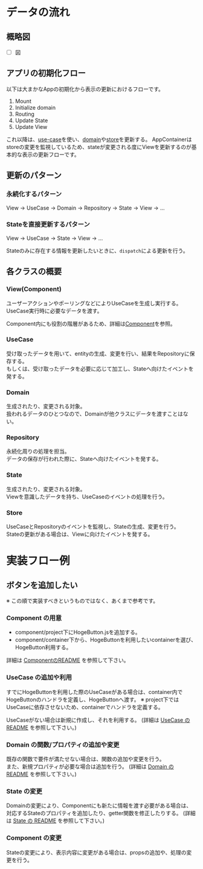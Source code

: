 # データの流れ
## 概略図

- [ ] 図

## アプリの初期化フロー

以下は大まかなAppの初期化から表示の更新におけるフローです。

1. Mount
1. Initialize domain
1. Routing
1. Update State 
1. Update View

これ以降は、[use-case](./use-case.md)を使い、[domain](./domain.md)や[store](./store.md)を更新する。
AppContainerはstoreの変更を監視しているため、stateが変更される度にViewを更新するのが基本的な表示の更新フローです。

## 更新のパターン
### 永続化するパターン
View -> UseCase -> Domain -> Repository -> State -> View -> ...

### Stateを直接更新するパターン
View -> UseCase -> State -> View -> ...

Stateのみに存在する情報を更新したいときに、`dispatch`による更新を行う。
## 各クラスの概要
### View(Component)
ユーザーアクションやポーリングなどによりUseCaseを生成し実行する。  
UseCase実行時に必要なデータを渡す。

Component内にも役割の階層があるため、詳細は[Component](./component.md)を参照。

### UseCase
受け取ったデータを用いて、entityの生成、変更を行い、結果をRepositoryに保存する。  
もしくは、受け取ったデータを必要に応じて加工し、Stateへ向けたイベントを発する。

### Domain
生成されたり、変更される対象。  
扱われるデータのひとつなので、Domainが他クラスにデータを渡すことはない。

### Repository
永続化周りの処理を担当。  
データの保存が行われた際に、Stateへ向けたイベントを発する。

### State
生成されたり、変更される対象。  
Viewを意識したデータを持ち、UseCaseのイベントの処理を行う。

### Store
UseCaseとRepositoryのイベントを監視し、Stateの生成、変更を行う。  
Stateの更新がある場合は、Viewに向けたイベントを発する。


# 実装フロー例

## ボタンを追加したい
※ この順で実装すべきというものではなく、あくまで参考です。

### Component の用意

- component/project下にHogeButton.jsを追加する。  
- component/container下から、HogeButtonを利用したいcontainerを選び、HogeButton利用する。  

詳細は [ComponentのREADME](./component.md) を参照して下さい。

### UseCase の追加や利用
すでにHogeButtonを利用した際のUseCaseがある場合は、container内でHogeButtonのハンドラを定義し、HogeButtonへ渡す。
※ project下ではUseCaseに依存させないため、containerでハンドラを定義する。

UseCaseがない場合は新規に作成し、それを利用する。
(詳細は [UseCase の README](./use-case.md) を参照して下さい。)

### Domain の関数/プロパティの追加や変更
既存の関数で要件が満たせない場合は、関数の追加や変更を行う。  
また、新規プロパティが必要な場合は追加を行う。
(詳細は [Domain の README](./domain.md) を参照して下さい。)

### State の変更
Domainの変更により、Componentにも新たに情報を渡す必要がある場合は、対応するStateのプロパティを追加したり、getter関数を修正したりする。
(詳細は [State の README](./store.md) を参照して下さい。)

### Component の変更
Stateの変更により、表示内容に変更がある場合は、propsの追加や、処理の変更を行う。

